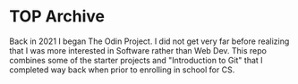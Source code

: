 # TOP Archive

Back in 2021 I began The Odin Project. I did not get very far before realizing that I was more interested in Software rather than Web Dev. This repo combines some of the starter projects and "Introduction to Git" that I completed way back when prior to enrolling in school for CS.
